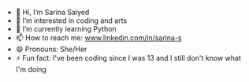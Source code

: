 - 👋 Hi, I’m Sarina Saiyed
- 👀 I’m interested in coding and arts
- 🌱 I’m currently learning Python 
- 📫 How to reach me: www.linkedin.com/in/sarina-s
- 😄 Pronouns: She/Her
- ⚡ Fun fact: I've been coding since I was 13 and I still don't know what I'm doing

<!---
PrincessRedfox/PrincessRedfox is a ✨ special ✨ repository because its `README.md` (this file) appears on your GitHub profile.
You can click the Preview link to take a look at your changes.
--->
